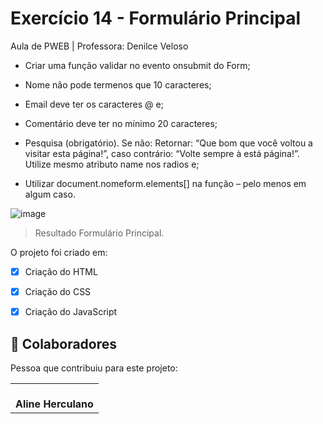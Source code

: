 # Exercício 14 - Formulário Principal


Aula de PWEB | Professora: Denilce Veloso



* Criar uma função validar no evento onsubmit do Form;

*  Nome não pode termenos que 10 caracteres;

*  Email deve ter os caracteres @ e;

*  Comentário deve ter no mínimo 20 caracteres;

*  Pesquisa (obrigatório). Se não: Retornar: “Que bom que você voltou a visitar esta página!”, caso contrário: “Volte sempre à está página!”. 
Utilize mesmo atributo name nos radios e;

*  Utilizar document.nomeform.elements[] na função – pelo menos em algum caso.


![image](https://user-images.githubusercontent.com/78798697/174303325-96e8b43a-0690-4f30-95b5-25bb85ae90c2.png)


> Resultado Formulário Principal. 

O projeto foi criado em:

- [x] Criação do HTML
- [x] Criação do CSS
- [x] Criação do JavaScript


## 🤝 Colaboradores

Pessoa que contribuiu para este projeto:

<table>
  <tr>
    <td align="center">
        <br>
          <b>Aline Herculano</b>
      </a>
    </td>
   </tr>
</table>

